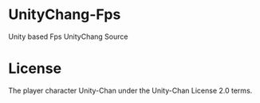 # UnityChang-Fps

Unity based Fps UnityChang
Source 

# License
The player character Unity-Chan  under the Unity-Chan License 2.0 terms. 

